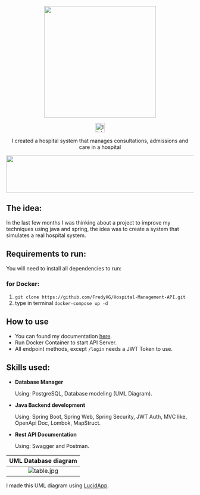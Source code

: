 <div align="center">
  <img height="300em" src="https://user-images.githubusercontent.com/67878286/200975493-30c5c2fc-582f-4eb2-be5a-204e9cae9c59.gif">
</div>

<div align="center">

  [<img height='25' src='https://img.shields.io/badge/LinkedIn-000?style=for-the-badge&logo=linkedin&logoColor=blue' alt='linkedin'>](https://www.linkedin.com/in/fredyhg/)

I created a hospital system that manages consultations, admissions and care in a hospital

  <img src="https://user-images.githubusercontent.com/67878286/200975889-e00d6adb-9cbe-4dae-afc8-a7fed2720014.png" height="100px" width="720px" />
</div>

## The idea:


In the last few months I was thinking about a project to improve my techniques using java and spring, the idea was to create a system that simulates a real hospital system.

## Requirements to run:
You will need to install all dependencies to run:

### for Docker:

1. `git clone https://github.com/FredyHG/Hospital-Management-API.git`
2. type in terminal `docker-compose up -d`

## How to use

- You can found my documentation [here](https://hospital-system-fg.herokuapp.com/swagger-ui/index.html#/).
- Run Docker Container to start API Server.
- All endpoint methods, except `/login` needs a JWT Token to use.

## Skills used:

- **Database Manager**

  Using: PostgreSQL, Database modeling (UML Diagram).

- **Java Backend development**
  
  Using: Spring Boot, Spring Web, Spring Security, JWT Auth, MVC like, OpenApi Doc, Lombok, MapStruct.

- **Rest API Documentation**
  
  Using: Swagger and Postman.
  
  
| UML Database diagram |
|:--:|
|![table.jpg](https://user-images.githubusercontent.com/67878286/200994675-dd4306c1-1154-4741-96bc-ccf63d3a612a.png)|
I made this UML diagram using [LucidApp](https://lucid.app/documents#/dashboard).

